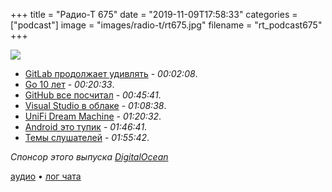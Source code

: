 +++
title = "Радио-Т 675"
date = "2019-11-09T17:58:33"
categories = ["podcast"]
image = "images/radio-t/rt675.jpg"
filename = "rt_podcast675"
+++

![](https://radio-t.com/images/radio-t/rt675.jpg)

- [GitLab продолжает удивлять](https://gitlab.com/gitlab-com/www-gitlab-com/issues/5555) - *00:02:08*.
- [Go 10 лет](https://blog.golang.org/10years) - *00:20:33*.
- [GitHub все посчитал](https://octoverse.github.com/) - *00:45:41*.
- [Visual Studio в облаке](http://techcrunch.com/2019/11/04/you-can-now-try-microsofts-web-based-version-of-visual-studio/) - *01:08:38*.
- [UniFi Dream Machine](https://store.ui.com/products/unifi-dream-machine) - *01:20:32*.
- [Android это тупик](https://www.digitaltrends.com/android/google-android-ecosystem-assistant-analysis/) - *01:46:41*.
- [Темы слушателей](https://radio-t.com/p/2019/11/05/prep-675/) - *01:55:42*.

*Спонсор этого выпуска [DigitalOcean](https://do.co/radiot)*


[аудио](https://cdn.radio-t.com/rt_podcast675.mp3) • [лог чата](https://chat.radio-t.com/logs/radio-t-675.html)
<audio src="https://cdn.radio-t.com/rt_podcast675.mp3" preload="none"></audio>
